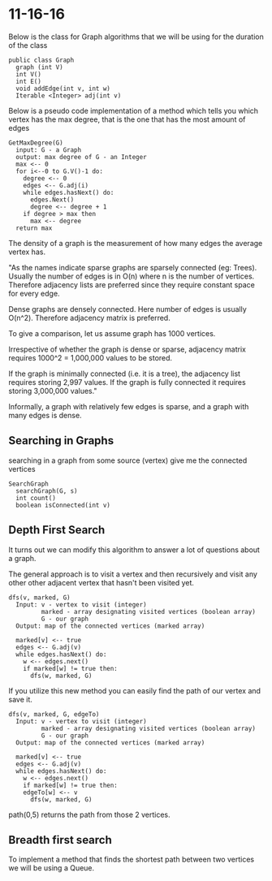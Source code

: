 # 11-16-16

Below is the class for Graph algorithms that we will be using for the duration of the class

```
public class Graph
  graph (int V)
  int V()
  int E()
  void addEdge(int v, int w)
  Iterable <Integer> adj(int v)
```

Below is a pseudo code implementation of a method which tells you which vertex has the max degree, that is the one that has the most amount of edges

```
GetMaxDegree(G)
  input: G - a Graph
  output: max degree of G - an Integer
  max <-- 0
  for i<--0 to G.V()-1 do:
    degree <-- 0
    edges <-- G.adj(i)
    while edges.hasNext() do:
      edges.Next()
      degree <-- degree + 1
    if degree > max then
      max <-- degree
  return max
```

The density of a graph is the measurement of how many edges the average vertex has.

"As the names indicate sparse graphs are sparsely connected (eg: Trees). Usually the number of edges is in O(n) where n is the number of vertices. Therefore adjacency lists are preferred since they require constant space for every edge.

Dense graphs are densely connected. Here number of edges is usually O(n^2). Therefore adjacency matrix is preferred.

To give a comparison, let us assume graph has 1000 vertices.

Irrespective of whether the graph is dense or sparse, adjacency matrix requires 1000^2 = 1,000,000 values to be stored.

If the graph is minimally connected (i.e. it is a tree), the adjacency list requires storing 2,997 values. If the graph is fully connected it requires storing 3,000,000 values."

Informally, a graph with relatively few edges is sparse, and a graph with many edges is dense.

## Searching in Graphs
searching in a graph from some source (vertex) give me the connected vertices

```
SearchGraph
  searchGraph(G, s)
  int count()
  boolean isConnected(int v)
```

## Depth First Search

It turns out we can modify this algorithm to answer a lot of questions about a graph.

The general approach is to visit a vertex and then recursively and visit any other other adjacent vertex that hasn't been visited yet.

```
dfs(v, marked, G)
  Input: v - vertex to visit (integer)
         marked - array designating visited vertices (boolean array)
         G - our graph
  Output: map of the connected vertices (marked array)

  marked[v] <-- true
  edges <-- G.adj(v)
  while edges.hasNext() do:
    w <-- edges.next()
    if marked[w] != true then:
      dfs(w, marked, G)
```
If you utilize this new method you can easily find the path of our vertex and save it.
```
dfs(v, marked, G, edgeTo)
  Input: v - vertex to visit (integer)
         marked - array designating visited vertices (boolean array)
         G - our graph
  Output: map of the connected vertices (marked array)

  marked[v] <-- true
  edges <-- G.adj(v)
  while edges.hasNext() do:
    w <-- edges.next()
    if marked[w] != true then:
    edgeTo[w] <-- v
      dfs(w, marked, G)
```

path(0,5) returns the path from those 2 vertices.

## Breadth first search

To implement a method that finds the shortest path between two vertices we will be using a Queue.
